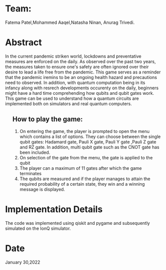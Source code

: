 <p align="left"><h1>Team:</h1>
Fatema Patel,Mohammed Aaqel,Natasha Ninan, Anurag Trivedi.<br></p>

<p align="left"><h1>Abstract</h1>

In the current pandemic striken world, lockdowns and preventative measures are enforced on the daily. As observed over the past two years, the measures taken to ensure one's safety are often ignored over their desire to lead a life free from the pandemic. This game serves as a reminder that the pandemic iremins to be an ongoing health hazard and precautions need to observed. In addition, with quantum computation being in its infancy along with resrech developments occurenty on the daily, beginners might have a hard time comprehending how qubits and qubit gates work. This game can be used to understand how a quantum circuits are implemented both on simulators and real quantum computers.

<p align="left"><ol> <h2>How to play the game:</h2>
 <ol>
  <li>On entering the game, the player is prompted to open the menu which contains a list of options. They can choose between  the single qubit gates: Hadamard gate, Pauli X gate,       Pauli Y gate ,Pauli Z gate and RZ gate. In addition, multi qubit gate such as  the CNOT gate has been included.</li>
  <li>On selection of the gate from the menu, the gate is applied to the qubit</li>
  <li>The player can a maximum of 11 gates after which the game terminates</li>
  <li>The qubits are measured and if the player manages to attain the required probability of a certain state, they win and a winning message is displayed.</li>
 </ol></ol>
 </p>


<p align="left"><h1>Implementation Details</h1>

The code was implemented using qiskit and pygame and subsequently simulated on the IonQ simulator.
</p>


<p align="left"><h1>Date</h1>
January 30,2022
</p>
